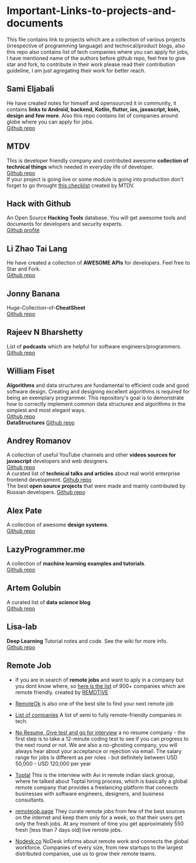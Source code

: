 # Important-Links-to-projects-and-documents
This file contains link to projects which are a collection of various projects (irrespective of programming language) and technical/product blogs, also this repo also contains list of tech companies where you can apply for jobs, I have mentioned name of the authors before github repo, feel free to give star and fork, to contribute in their work please read their contribution guideline, I am just agregating their work for better reach.

## Sami Eljabali 
He have created notes for himself and opensourced it in community, it contains **links to Android, backend, Kotlin, flutter, ios, javascript, koin, design and few more**. Also this repo contains list of companies around globe where you can apply for jobs.
<br> [Github repo](https://github.com/sgaikar1/notes_to_self)

## MTDV
This is developer friendly company and contributed awesome **collection of technical things** which needed in everyday life of developer.
<br> [Github repo](https://github.com/mtdvio/every-programmer-should-know)
<br> If your project is going live or some module is going into production don't forget to go throught [this checklist](https://github.com/mtdvio/going-to-production) created by MTDV.

## Hack with Github
An Open Source **Hacking Tools** database. You will get awesome tools and documents for developers and security experts.
<br> [Github profile](https://github.com/Hack-with-Github)

## Li Zhao Tai Lang
He have created a collection of **AWESOME APIs** for developers. Feel free to Star and Fork. 
<br> [Github repo](https://github.com/TonnyL/Awesome_APIs)

## Jonny Banana
Huge-Collection-of-**CheatSheet**
<br> [Github repo](https://github.com/JonnyBanana/Huge-Collection-of-CheatSheet)

## Rajeev N Bharshetty
List of **podcasts** which are helpful for software engineers/programmers.
<br> [Github repo](https://github.com/rShetty/awesome-podcasts)

## William Fiset
**Algorithms** and data structures are fundamental to efficient code and good software design. Creating and designing excellent algorithms is required for being an exemplary programmer. This repository's goal is to demonstrate how to correctly implement common data structures and algorithms in the simplest and most elegant ways.
<br>[Github repo](https://github.com/williamfiset/Algorithms)
<br>**DataStructures** [Github repo](https://github.com/williamfiset/data-structures)

## Andrey Romanov
A collection of useful YouTube channels and other **videos sources for javascript** developers and web designers.
<br>[Github repo](https://github.com/andrew--r/channels)
<br> A curated list of **technical talks and articles** about real world enterprise frontend development. [Github repo](https://github.com/andrew--r/frontend-case-studies)
<br>The best **open source projects** that were made and mainly contributed by Russian developers. [Github repo](https://github.com/andrew--r/awesome-made-by-russians)

## Alex Pate
A collection of awesome **design systems**.
<br>[Github repo](https://github.com/alexpate/awesome-design-systems?)

## LazyProgrammer.me
A collection of **machine learning examples and tutorials**.
<br>[Github repo](https://github.com/lazyprogrammer/machine_learning_examples)

## Artem Golubin
A curated list of **data science blog**
<br>[Github repo](https://github.com/rushter/data-science-blogs)

## Lisa-lab
**Deep Learning** Tutorial notes and code. See the wiki for more info.
<br>[Github repo](https://github.com/lisa-lab/DeepLearningTutorials)

## Remote Job
- If you are in search of **remote jobs** and want to aply in a company but you dont know where, so [here is the list](https://docs.google.com/spreadsheets/d/1TLJSlNxCbwRNxy14Toe1PYwbCTY7h0CNHeer9J0VRzE/htmlview#gid=1279011369) of 900+ companies which are remote friendly. created by [REMOTIVE](https://remotive.io/)

- [RemoteOk](https://remoteok.io/) is also one of the best site to find your next remote job
- [List of companies](https://github.com/remoteintech/remote-jobs) A list of semi to fully remote-friendly companies in tech.
- [No Resume, Give test and go for interview](https://flatworld.co/)  a no resume company - the first step is to take a 12-minute coding test to see if you can progress to the next round or not. We are also a no-ghosting company, you will always hear about your acceptance or rejection via email.
The salary range for jobs is different as per roles - but definitely between USD 50,000 - USD 120,000 per year

- [Toptal](https://beta.remoteindian.com/guides/toptal) This is the interview with Avi in remote indian slack grooup, where he talked about Toptal hiring process, which is basically  a global remote company that provides a freelancing platform that connects businesses with software engineers, designers, and business consultants.

- [remotejob.page](https://www.remotejob.page/) They curate remote jobs from few of the best sources on the internet and keep them only for a week, so that their users get only the fresh jobs. At any moment of time you get approximately 550 fresh [less than 7 days old] live remote jobs.


- [Nodesk.co](https://nodesk.co/) NoDesk informs about remote work and connects the global workforce. Companies of every size, from new startups to the largest distributed companies, use us to grow their remote teams.
